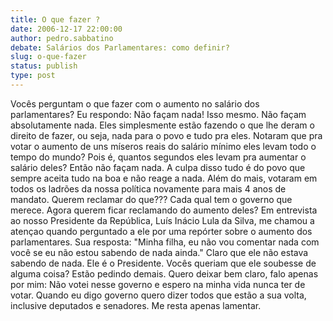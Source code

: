 ```yaml
---
title: O que fazer ?
date: 2006-12-17 22:00:00
author: pedro.sabbatino
debate: Salários dos Parlamentares: como definir?
slug: o-que-fazer
status: publish 
type: post
---
```


Vocês perguntam o que fazer com o aumento no salário dos parlamentares? Eu respondo: Não façam nada! Isso mesmo. Não façam absolutamente nada. Eles simplesmente estão fazendo o que lhe deram o direito de fazer, ou seja, nada para o povo e tudo pra eles. Notaram que pra votar o aumento de uns míseros reais do salário mínimo eles levam todo o tempo do mundo? Pois é, quantos segundos eles levam pra aumentar o salário deles? Então não façam nada. A culpa disso tudo é do povo que sempre aceita tudo na boa e não reage a nada. Além do mais, votaram em todos os ladrões da nossa política novamente para mais 4 anos de mandato. Querem reclamar do que??? Cada qual tem o governo que merece. Agora querem ficar reclamando do aumento deles? Em entrevista ao nosso Presidente da República, Luís Inácio Lula da Silva, me chamou a atençao quando perguntado a ele por uma repórter sobre o aumento dos parlamentares. Sua resposta: "Minha filha, eu não vou comentar nada com você se eu não estou sabendo de nada ainda." Claro que ele não estava sabendo de nada. Ele é o Presidente. Vocês queriam que ele soubesse de alguma coisa? Estão pedindo demais. Quero deixar bem claro, falo apenas por mim: Não votei nesse governo e espero na minha vida nunca ter de votar. Quando eu digo governo quero dizer todos que estão a sua volta, inclusive deputados e senadores. Me resta apenas lamentar.
